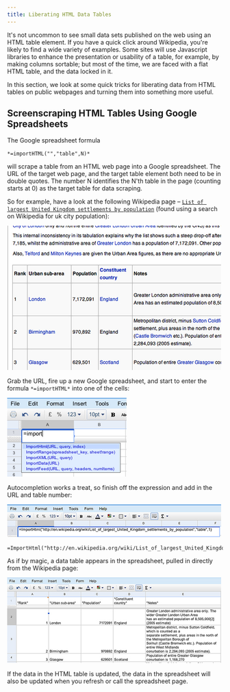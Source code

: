 ```yaml
---
title: Liberating HTML Data Tables
---
```


It's not uncommon to see small data sets published on the web using an HTML table element. If you have a quick click around Wikipedia, you're likely to find a wide variety of examples. Some sites will use Javascript libraries to enhance the presentation or usability of a table, for example, by making columns sortable; but most of the time, we are faced with a flat HTML table, and the data locked in it.

In this section, we look at some quick tricks for liberating data from HTML tables on public webpages and turning them into something more useful.

Screenscraping HTML Tables Using Google Spreadsheets
----------------------------------------------------

The Google spreadsheet formula
```
*=importHTML("","table",N)*
```
will scrape a table from an HTML web page into a Google spreadsheet. The URL of the target web page, and the target table element both need to be in double quotes. The number N identifies the N'th table in the page (counting starts at 0) as the target table for data scraping.

So for example, have a look at the following Wikipedia page – [`List of largest United Kingdom settlements by population`](http://en.wikipedia.org/wiki/List_of_largest_United_Kingdom_settlements_by_population) (found using a search on Wikipedia for uk city population):

![image](images/wikipediaTable.jpg)

Grab the URL, fire up a new Google spreadsheet, and start to enter the formula `*=importHTML*` into one of the cells:

![image](images/gssImportFormula.jpg)

Autocompletion works a treat, so finish off the expression and add in the URL and table number:

![image](images/gssImportFormulaFull.jpg)

```
=ImportHtml("http://en.wikipedia.org/wiki/List_of_largest_United_Kingdom_settlements_by_population","table",1)
```

As if by magic, a data table appears in the spreadsheet, pulled in directly from the Wikipedia page:

![image](images/gssImportedHTMLTable.jpg)


If the data in the HTML table is updated, the data in the spreadsheet will also be updated when you refresh or call the spreadsheet page.
